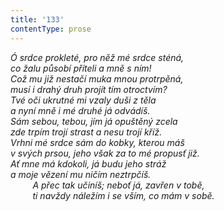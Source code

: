 ```yaml
---
title: '133'
contentType: prose
---
```


_Ó srdce prokleté, pro něž mé srdce sténá,  
co žalu působí příteli a mně s ním!  
Což mu již nestačí muka mnou protrpěná,  
musí i drahý druh projít tím otroctvím?  
Tvé oči ukrutné mi vzaly duši z těla  
a nyní mně i mé druhé já odvádíš.  
Sám sebou, tebou, jím já opuštěný zcela  
zde trpím trojí strast a nesu trojí kříž.  
Vrhni mé srdce sám do kobky, kterou máš  
v svých prsou, jeho však za to mé propusť již.  
Ať mne má kdokoli, já budu jeho stráž  
a moje vězení mu ničím neztrpčíš.  
         A přec tak učiníš; neboť já, zavřen v tobě,  
         ti navždy náležím i se vším, co mám v sobě._
